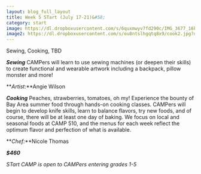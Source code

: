 ```yaml
---
layout: blog_full_layout
title: Week 5 STart (July 17-21)&#58; 
category: start
image: https://dl.dropboxusercontent.com/s/6quxmwyv7fd290c/IMG_3677_16k.jpg?dl=0
image2: https://dl.dropboxusercontent.com/s/ou8ntslhgqtq8x9/cook2.jpg?dl=0
---
```


Sewing, Cooking, TBD


**_Sewing_**
CAMPers will learn to use sewing machines (or deepen their skills) to create functional and wearable artwork including a backpack, pillow monster and more!

**_Artist:_**Angie Wilson


**_Cooking_**
Peaches, strawberries, tomatoes, oh my! Experience the bounty of Bay Area summer food through hands-on cooking classes. CAMPers will begin to develop knife skills, learn to balance flavors, try new foods, and of course, there will be at least one day of baking. We focus on local and seasonal foods at CAMP 510, and the menus for each week reflect the optimum flavor and perfection of what is available. 

**_Chef:_**Nicole Thomas 

**_$460_**

*STart CAMP is open to CAMPers entering grades 1-5*

